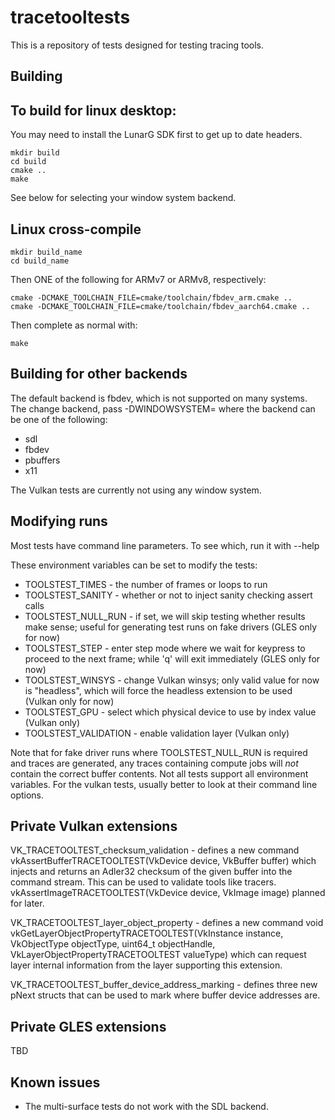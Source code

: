 tracetooltests
==============

This is a repository of tests designed for testing tracing tools.

Building
--------

To build for linux desktop:
--------------------------

You may need to install the LunarG SDK first to get up to date headers.

```
mkdir build
cd build
cmake ..
make
```

See below for selecting your window system backend.

Linux cross-compile
-------------------

```
mkdir build_name
cd build_name
```

Then ONE of the following for ARMv7 or ARMv8, respectively:
```
cmake -DCMAKE_TOOLCHAIN_FILE=cmake/toolchain/fbdev_arm.cmake ..
cmake -DCMAKE_TOOLCHAIN_FILE=cmake/toolchain/fbdev_aarch64.cmake ..
```

Then complete as normal with:
```
make
```

Building for other backends
---------------------------

The default backend is fbdev, which is not supported on many systems.
The change backend, pass -DWINDOWSYSTEM=<name of backend> where the
backend can be one of the following:

* sdl
* fbdev
* pbuffers
* x11

The Vulkan tests are currently not using any window system.

Modifying runs
--------------

Most tests have command line parameters. To see which, run it with --help

These environment variables can be set to modify the tests:

* TOOLSTEST_TIMES    - the number of frames or loops to run
* TOOLSTEST_SANITY   - whether or not to inject sanity checking assert calls
* TOOLSTEST_NULL_RUN - if set, we will skip testing whether results make sense;
  useful for generating test runs on fake drivers (GLES only for now)
* TOOLSTEST_STEP     - enter step mode where we wait for keypress to proceed to
  the next frame; while 'q' will exit immediately (GLES only for now)
* TOOLSTEST_WINSYS   - change Vulkan winsys; only valid value for now is "headless",
  which will force the headless extension to be used (Vulkan only for now)
* TOOLSTEST_GPU      - select which physical device to use by index value (Vulkan only)
* TOOLSTEST_VALIDATION - enable validation layer (Vulkan only)

Note that for fake driver runs where TOOLSTEST_NULL_RUN is required and traces are
generated, any traces containing compute jobs will _not_ contain the correct buffer
contents. Not all tests support all environment variables. For the vulkan tests,
usually better to look at their command line options.

Private Vulkan extensions
-------------------------

VK_TRACETOOLTEST_checksum_validation - defines a new command
vkAssertBufferTRACETOOLTEST(VkDevice device, VkBuffer buffer) which injects and
returns an Adler32 checksum of the given buffer into the command stream. This can
be used to validate tools like tracers.
vkAssertImageTRACETOOLTEST(VkDevice device, VkImage image) planned for later.

VK_TRACETOOLTEST_layer_object_property - defines a new command void
vkGetLayerObjectPropertyTRACETOOLTEST(VkInstance instance, VkObjectType objectType,
uint64_t objectHandle, VkLayerObjectPropertyTRACETOOLTEST valueType) which can request
layer internal information from the layer supporting this extension.

VK_TRACETOOLTEST_buffer_device_address_marking - defines three new pNext structs
that can be used to mark where buffer device addresses are.

Private GLES extensions
-----------------------

TBD

Known issues
------------

* The multi-surface tests do not work with the SDL backend.
